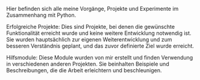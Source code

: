 Hier befinden sich alle meine Vorgänge, Projekte und Experimente im Zusammenhang mit Python.

Erfolgreiche Projekte: Dies sind Projekte, bei denen die gewünschte Funktionalität erreicht wurde und keine weitere Entwicklung notwendig ist. Sie wurden hauptsächlich zur eigenen Weiterentwicklung und zum besseren Verständnis geplant, und das zuvor definierte Ziel wurde erreicht.

Hilfsmodule: Diese Module wurden von mir erstellt und finden Verwendung in verschiedenen anderen Projekten. Sie beinhalten Beispiele und Beschreibungen, die die Arbeit erleichtern und beschleunigen.
